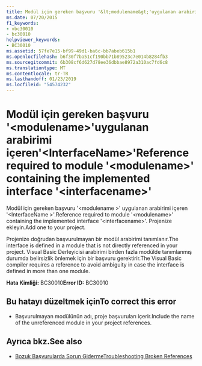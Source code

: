 ```yaml
---
title: Modül için gereken başvuru '&lt;modulename&gt;'uygulanan arabirimi içeren'&lt;InterfaceName&gt;'
ms.date: 07/20/2015
f1_keywords:
- vbc30010
- bc30010
helpviewer_keywords:
- BC30010
ms.assetid: 57fe7e15-bf99-49d1-ba6c-bb7abeb615b1
ms.openlocfilehash: b6f30f7ba51cf190bb71b89523c7e014b8284fb3
ms.sourcegitcommit: 6b308cf6d627d78ee36dbbae8972a310ac7fd6c8
ms.translationtype: MT
ms.contentlocale: tr-TR
ms.lasthandoff: 01/23/2019
ms.locfileid: "54574232"
---
```

# <a name="reference-required-to-module-ltmodulenamegt-containing-the-implemented-interface-ltinterfacenamegt"></a><span data-ttu-id="a3c90-102">Modül için gereken başvuru '&lt;modulename&gt;'uygulanan arabirimi içeren'&lt;InterfaceName&gt;'</span><span class="sxs-lookup"><span data-stu-id="a3c90-102">Reference required to module '&lt;modulename&gt;' containing the implemented interface '&lt;interfacename&gt;'</span></span>
<span data-ttu-id="a3c90-103">Modül için gereken başvuru '\<modulename >' uygulanan arabirimi içeren '\<InterfaceName >'.</span><span class="sxs-lookup"><span data-stu-id="a3c90-103">Reference required to module '\<modulename>' containing the implemented interface '\<interfacename>'.</span></span> <span data-ttu-id="a3c90-104">Projenize ekleyin.</span><span class="sxs-lookup"><span data-stu-id="a3c90-104">Add one to your project.</span></span>  
  
 <span data-ttu-id="a3c90-105">Projenize doğrudan başvurulmayan bir modül arabirimi tanımlanır.</span><span class="sxs-lookup"><span data-stu-id="a3c90-105">The interface is defined in a module that is not directly referenced in your project.</span></span> <span data-ttu-id="a3c90-106">Visual Basic Derleyicisi arabirimi birden fazla modülde tanımlanmış durumda belirsizlik önlemek için bir başvuru gerektirir.</span><span class="sxs-lookup"><span data-stu-id="a3c90-106">The Visual Basic compiler requires a reference to avoid ambiguity in case the interface is defined in more than one module.</span></span>  
  
 <span data-ttu-id="a3c90-107">**Hata Kimliği:** BC30010</span><span class="sxs-lookup"><span data-stu-id="a3c90-107">**Error ID:** BC30010</span></span>  
  
## <a name="to-correct-this-error"></a><span data-ttu-id="a3c90-108">Bu hatayı düzeltmek için</span><span class="sxs-lookup"><span data-stu-id="a3c90-108">To correct this error</span></span>  
  
-   <span data-ttu-id="a3c90-109">Başvurulmayan modülünün adı, proje başvuruları içerir.</span><span class="sxs-lookup"><span data-stu-id="a3c90-109">Include the name of the unreferenced module in your project references.</span></span>  
  
## <a name="see-also"></a><span data-ttu-id="a3c90-110">Ayrıca bkz.</span><span class="sxs-lookup"><span data-stu-id="a3c90-110">See also</span></span>

- [<span data-ttu-id="a3c90-111">Bozuk Başvurularda Sorun Giderme</span><span class="sxs-lookup"><span data-stu-id="a3c90-111">Troubleshooting Broken References</span></span>](/visualstudio/ide/troubleshooting-broken-references)
